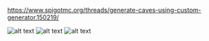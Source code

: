 https://www.spigotmc.org/threads/generate-caves-using-custom-generator.150219/


![alt text](https://gyazo.com/fc058bc575b0cf463e97b8420441e72f.png)
![alt text](https://gyazo.com/07b4a81e652788f3b07cff021c0d8b42.png)
![alt text](https://gyazo.com/42bc5b1038e9f20fb8607677f3eea587.png)
